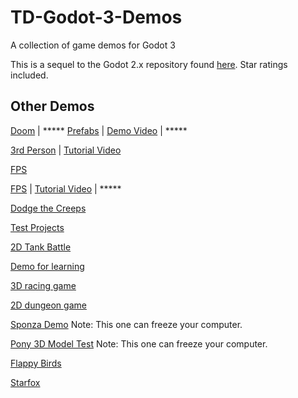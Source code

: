 # TD-Godot-3-Demos
A collection of game demos for Godot 3

This is a sequel to the Godot 2.x repository found [here](https://github.com/TutorialDoctor/TD-Godot-Games). Star ratings included.

## Other Demos

[Doom](https://github.com/HooniusDev/GoDoM) | *****
[Prefabs](https://github.com/yaelatletl/RAD-for-Godot/tree/dev) |
[Demo Video](https://www.youtube.com/watch?v=zlBpxQw3WfM&t=29s) | *****

[3rd Person](https://www.patreon.com/file?h=17198150&i=1912846) |
[Tutorial Video](https://www.youtube.com/watch?v=-CudxS6EeNA&list=PLboXykqtm8dwsSwt9Mc67clLIlvyL1ySW&index=4)

[FPS](https://github.com/TwistedTwigleg/Godot_FPS_Tutorial/tree/part_3)

[FPS](https://github.com/turtletooth/GodotFirstPersonController) |
[Tutorial Video](https://www.youtube.com/watch?v=Mxuj7fjKvbI) | *****

[Dodge the Creeps](https://github.com/kidscancode/Godot3_dodge)

[Test Projects](https://github.com/BastiaanOlij/godot3_test_projects)

[2D Tank Battle](https://github.com/kidscancode/Godot3_tanks)

[Demo for learning](https://github.com/gattila/gamedemo)

[3D racing game](https://github.com/Zireael07/FreeRoamRoguelikeRacerPrototype)

[2D dungeon game](https://github.com/oxben/Dungeon)

[Sponza Demo](https://github.com/Calinou/godot-sponza)
Note: This one can freeze your computer.

[Pony 3D Model Test](https://github.com/Calinou/godot-mlp-models)
Note: This one can freeze your computer.

[Flappy Birds](~~https://github.com/microlabig/FlappyBirds_godot3_0~~)

[Starfox](https://github.com/DevMagicLord/Godot3)
